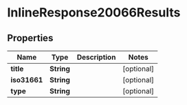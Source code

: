 
# InlineResponse20066Results

## Properties
Name | Type | Description | Notes
------------ | ------------- | ------------- | -------------
**title** | **String** |  |  [optional]
**iso31661** | **String** |  |  [optional]
**type** | **String** |  |  [optional]



